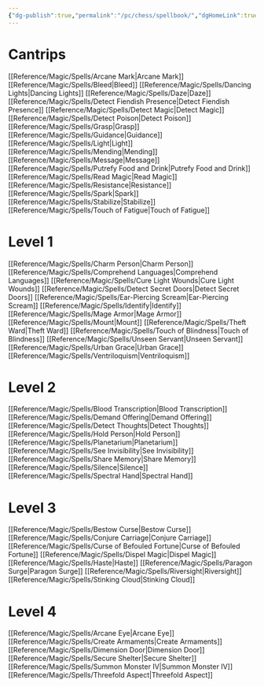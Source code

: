 ```yaml
---
{"dg-publish":true,"permalink":"/pc/chess/spellbook/","dgHomeLink":true,"dgPassFrontmatter":false}
---
```


# Cantrips
[[Reference/Magic/Spells/Arcane Mark|Arcane Mark]]
[[Reference/Magic/Spells/Bleed|Bleed]]
[[Reference/Magic/Spells/Dancing Lights|Dancing Lights]]
[[Reference/Magic/Spells/Daze|Daze]]
[[Reference/Magic/Spells/Detect Fiendish Presence|Detect Fiendish Presence]]
[[Reference/Magic/Spells/Detect Magic|Detect Magic]]
[[Reference/Magic/Spells/Detect Poison|Detect Poison]]
[[Reference/Magic/Spells/Grasp|Grasp]]
[[Reference/Magic/Spells/Guidance|Guidance]]
[[Reference/Magic/Spells/Light|Light]]
[[Reference/Magic/Spells/Mending|Mending]]
[[Reference/Magic/Spells/Message|Message]]
[[Reference/Magic/Spells/Putrefy Food and Drink|Putrefy Food and Drink]]
[[Reference/Magic/Spells/Read Magic|Read Magic]]
[[Reference/Magic/Spells/Resistance|Resistance]]
[[Reference/Magic/Spells/Spark|Spark]]
[[Reference/Magic/Spells/Stabilize|Stabilize]]
[[Reference/Magic/Spells/Touch of Fatigue|Touch of Fatigue]]

# Level 1
[[Reference/Magic/Spells/Charm Person|Charm Person]]
[[Reference/Magic/Spells/Comprehend Languages|Comprehend Languages]]
[[Reference/Magic/Spells/Cure Light Wounds|Cure Light Wounds]]
[[Reference/Magic/Spells/Detect Secret Doors|Detect Secret Doors]]
[[Reference/Magic/Spells/Ear-Piercing Scream|Ear-Piercing Scream]]
[[Reference/Magic/Spells/Identify|Identify]]
[[Reference/Magic/Spells/Mage Armor|Mage Armor]]
[[Reference/Magic/Spells/Mount|Mount]]
[[Reference/Magic/Spells/Theft Ward|Theft Ward]]
[[Reference/Magic/Spells/Touch of Blindness|Touch of Blindness]]
[[Reference/Magic/Spells/Unseen Servant|Unseen Servant]]
[[Reference/Magic/Spells/Urban Grace|Urban Grace]]
[[Reference/Magic/Spells/Ventriloquism|Ventriloquism]]

# Level 2
[[Reference/Magic/Spells/Blood Transcription|Blood Transcription]]
[[Reference/Magic/Spells/Demand Offering|Demand Offering]]
[[Reference/Magic/Spells/Detect Thoughts|Detect Thoughts]]
[[Reference/Magic/Spells/Hold Person|Hold Person]]
[[Reference/Magic/Spells/Planetarium|Planetarium]]
[[Reference/Magic/Spells/See Invisibility|See Invisibility]]
[[Reference/Magic/Spells/Share Memory|Share Memory]]
[[Reference/Magic/Spells/Silence|Silence]]
[[Reference/Magic/Spells/Spectral Hand|Spectral Hand]]

# Level 3
[[Reference/Magic/Spells/Bestow Curse|Bestow Curse]]
[[Reference/Magic/Spells/Conjure Carriage|Conjure Carriage]]
[[Reference/Magic/Spells/Curse of Befouled Fortune|Curse of Befouled Fortune]]
[[Reference/Magic/Spells/Dispel Magic|Dispel Magic]]
[[Reference/Magic/Spells/Haste|Haste]]
[[Reference/Magic/Spells/Paragon Surge|Paragon Surge]]
[[Reference/Magic/Spells/Riversight|Riversight]]
[[Reference/Magic/Spells/Stinking Cloud|Stinking Cloud]]

# Level 4
[[Reference/Magic/Spells/Arcane Eye|Arcane Eye]]
[[Reference/Magic/Spells/Create Armaments|Create Armaments]]
[[Reference/Magic/Spells/Dimension Door|Dimension Door]]
[[Reference/Magic/Spells/Secure Shelter|Secure Shelter]]
[[Reference/Magic/Spells/Summon Monster IV|Summon Monster IV]]
[[Reference/Magic/Spells/Threefold Aspect|Threefold Aspect]]